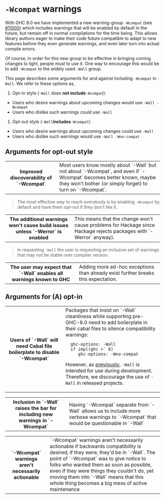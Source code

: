 # `-Wcompat` warnings


With GHC 8.0 we have implemented a new warning-group `-Wcompat` (see
[\#11000](https://gitlab.haskell.org//ghc/ghc/issues/11000)) which includes warnings that will be enabled by default in the
future, but remain off in normal compilations for the time
being. This allows library authors eager to make their code future
compatible to adapt to new features before they even generate
warnings, and even later turn into actual compile errors.


Of course, in order for this new group to be effective in bringing coming changes to light, people must to use it. One way to encourage this would be to add `-Wcompat` to the widely used `-Wall` group.


This page describes some arguments for and against including `-Wcompat` in `-Wall`. We refer to these options as,

1. Opt-in style  (`-Wall` does **not include**`-Wcompat`):

  - Users who desire warnings about upcoming changes would use `-Wall -Wcompat`
  - Users who dislike such warnings could use `-Wall`

1. Opt-out style (`-Wall`**includes**`-Wcompat`):

  - Users who desire warnings about upcoming changes could use `-Wall`
  - Users who dislike such warnings would use `-Wall -Wno-compat`

## Arguments **for opt-out style**

<table><tr><th>Improved discoverability of `-Wcompat`</th>
<td>
Most users know mostly about `-Wall` but not about
`-Wcompat`, and even if `-Wcompat` becomes better known, maybe they
won't bother (or simply forget) to turn on `-Wcompat`.
</td></tr></table>

>
> The most effective way to reach everybody is by enabling `-Wcompat`
> by default and have them opt-out if they don't like it.

<table><tr><th>The additional warnings won't cause build issues unless `-Werror` is enabled</th>
<td>
This means that the change won't cause problems for Hackage since Hackage rejects packages with `-Werror` anyway).
</td></tr></table>

>
> In requesting `-Wall` the user is requesting an inclusive set of warnings that may not be stable over compiler version.

<table><tr><th>The user may expect that `-Wall` enables all warnings known to GHC</th>
<td>
Adding more ad-hoc exceptions than already exist further breaks this expectation.
</td></tr></table>

## Arguments **for (A) opt-in**

<table><tr><th>Users of `-Wall` will need Cabal file boilerplate to disable `-Wcompat`</th>
<td>
Packages that insist on `-Wall` cleanliness while supporting pre-GHC-8.0 need to add boilerplate
in their cabal files to silence compatibility warnings:

```wiki
  ghc-options: -Wall
  if impl(ghc >` 8)
     ghc-options: -Wno-compat
```

However, as [ previously](https://mail.haskell.org/pipermail/ghc-devs/2016-January/010955.html|stated),
`-Wall` is intended for use during development. Therefore, we discourage the use of `-Wall`
in released projects.
</td></tr></table>

<table><tr><th>Inclusion in `-Wall` raises the bar for including new warnings in `-Wcompat`</th>
<td>
Having `-Wcompat` separate from `-Wall` allows us to include
more verbose warnings to `-Wcompat` that would be questionable in `-Wall`</td></tr></table>

<table><tr><th>`-Wcompat` warnings aren't necessarily actionable</th>
<td>`-Wcompat` warnings aren't necessarily actionable if backwards
compatibility is desired; if they were, they'd be in `-Wall`. The
point of `-Wcompat` was to give notice to folks who wanted them as soon
as possible, even if they were things they couldn't do, yet moving
them into `-Wall` means that this whole thing becomes a big mess of
active maintenance
</td></tr></table>